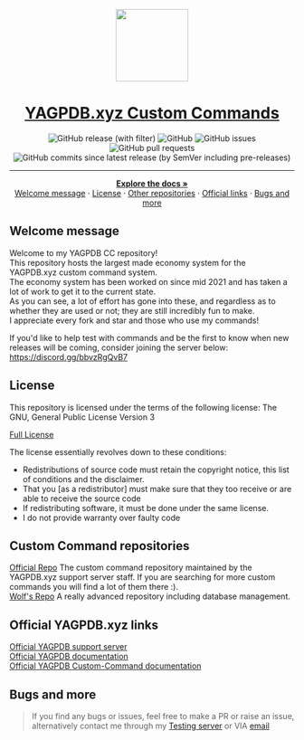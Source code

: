 <p align="center">
  <a href="https://github.com/RhykerWells/yagpdb-ccs">
    <picture>
      <img src="https://yagpdb.xyz/static/img/logo_y.png" height="128">
    </picture>
    <h1 align="center">YAGPDB.xyz Custom Commands</h1>
  </a>
</p>

<div align="center">
<img alt="GitHub release (with filter)" src="https://img.shields.io/github/v/release/RhykerWells/YAGPDB-CCs">
<img alt="GitHub" src="https://img.shields.io/github/license/RhykerWells/YAGPDB-CCs">
<img alt="GitHub issues" src="https://img.shields.io/github/issues/RhykerWells/YAGPDB-CCs">
<img alt="GitHub pull requests" src="https://img.shields.io/github/issues-pr/RhykerWells/YAGPDB-CCs">
<img alt="GitHub commits since latest release (by SemVer including pre-releases)" src="https://img.shields.io/github/commits-since/RhykerWells/YAGPDB-CCs/V8.9">
</div>

<hr />
<div>
  <p align="center">
    <a href="https://github.com/RhykerWells/YAGPDB-ccs/wiki"><strong>Explore the docs »</strong></a>
    <br />
    <a href="#welcome-message">Welcome message</a>
    ·
    <a href="#license">License</a>
    ·
    <a href="#custom-command-repositories">Other repositories</a>
    ·
    <a href="#official-yagpdb-xyz-links">Official links</a>
    ·
    <a href="#bugs-and-more">Bugs and more</a>
  </p>
</div>

## Welcome message
Welcome to my YAGPDB CC repository! <br />
This repository hosts the largest made economy system for the YAGPDB.xyz custom command system.<br />
The economy system has been worked on since mid 2021 and has taken a lot of work to get it to the current state.<br />
As you can see, a lot of effort has gone into these, and regardless as to whether they are used or not; they are still incredibly fun to make.<br />
I appreciate every fork and star and those who use my commands!


If you'd like to help test with commands and be the first to know when new releases will be coming, consider joining the server below:<br />
https://discord.gg/bbvzRgQvB7

## License

<p>This repository is licensed under the terms of the following license: The GNU, General Public License Version 3</p>

<a href="https://github.com/RhykerWells/YAGPDB-ccs/blob/main/LICENSE">Full License</a><br>

<p>The license essentially revolves down to these conditions:
<ul>
    <li>Redistributions of source code must retain the copyright notice, this list of conditions and the disclaimer.</li>
    <li>That you [as a redistributor] must make sure that they too receive or are able to receive the source code</li>
    <li>If redistributing software, it must be done under the same license.</li>
    <li>I do not provide warranty over faulty code</li>
</ul>
</p>


## Custom Command repositories
<a href="https://yagpdb-cc.github.io">Official Repo</a> The custom command 
repository maintained by the YAGPDB.xyz support server staff. 
If you are searching for more custom commands you will find a lot of them there :).<br />
<a href="https://github.com/BlackWolfWoof/yagpdb-cc">Wolf's Repo</a> A really advanced repository including database management.<br>

## Official YAGPDB.xyz links
<a href="https://discord.gg/4uY54rw">Official YAGPDB support server</a><br> 
<a href="https://docs.yagpdb.xyz/">Official YAGPDB documentation</a><br>
<a href="https://learn.yagpdb.xyz/">Official YAGPDB Custom-Command documentation</a>


## Bugs and more
<blockquote>If you find any bugs or issues, feel free to make a PR or raise an issue, alternatively contact me through my <a href="https://discord.gg/bbvzRgQvB7">Testing server</a> or VIA <a href="mailto:a.rhykerw@gmail.com">email</a></blockquote>
